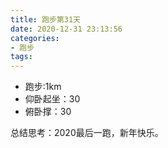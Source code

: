 ```yaml
---
title: 跑步第31天
date: 2020-12-31 23:13:56
categories: 
- 跑步
tags:
---
```


- 跑步:1km
- 仰卧起坐：30
- 俯卧撑：30

总结思考：2020最后一跑，新年快乐。